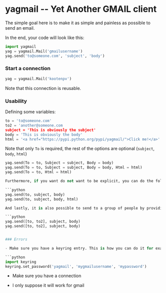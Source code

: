 # yagmail -- Yet Another GMAIL client

The simple goal here is to make it as simple and painless as possible to send an email.

In the end, your code will look like this:

```python
import yagmail
yag = yagmail.Mail('gmailusername')
yag.send('to@someone.com', 'subject', 'body')
```

### Start a connection

```python
yag = yagmail.Mail('kootenpv')
```

Note that this connection is reusable.

### Usability 

Defining some variables:

```python
to = 'to@someone.com'
to2 = 'another@someone.com
subject = 'This is obviously the subject'
body = 'This is obviously the body'
html = '<a href="https://pypi.python.org/pypi/yagmail/">Click me!</a>'
```

Note that only `To` is required, the rest of the options are optional (`subject`, `body`, `html`)

```python
yag.send(To = to, Subject = subject, Body = body)
yag.send(To = to, Subject = subject, Body = body, Html = html)
yag.send(To = to, Html = html)

Furthermore, if you want do not want to be explicit, you can do the following:

```python
yag.send(to, subject, body)
yag.send(to, subject, body, html)

And lastly, it is also possible to send to a group of people by providing a list of email strings rather than a single string:

```python
yag.send([to, to2], subject, body)
yag.send([to, to2], subject, body)


### Errors

- Make sure you have a keyring entry. This is how you can do it for example (only required once):

```python
import keyring
keyring.set_password('yagmail', 'mygmailusername', 'mypassword')
```

- Make sure you have a connection

- I only suppose it will work for gmail
